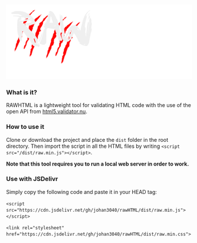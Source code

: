 ![RAWHTML logo](https://github.com/johan3040/RAWHtml/blob/master/dist/example/raw.png)

### What is it?

RAWHTML is a lightweight tool for validating HTML code with the use of the open API from [html5.validator.nu](https://html5.validator.nu).

### How to use it

Clone or download the project and place the `dist` folder in the root directory. Then import the script in all the HTML files by writing `<script src="/dist/raw.min.js"></script>`.

**Note that this tool requires you to run a local web server in order to work.**

### Use with JSDelivr

Simply copy the following code and paste it in your HEAD tag:

`<script src="https://cdn.jsdelivr.net/gh/johan3040/rawHTML/dist/raw.min.js"></script>`

`<link rel="stylesheet" href="https://cdn.jsdelivr.net/gh/johan3040/rawHTML/dist/raw.min.css">`
